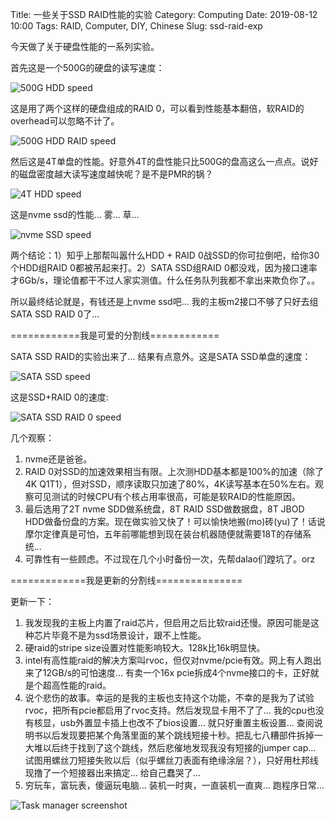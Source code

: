Title: 一些关于SSD RAID性能的实验
Category: Computing
Date: 2019-08-12 10:00
Tags: RAID, Computer, DIY, Chinese
Slug: ssd-raid-exp

今天做了关于硬盘性能的一系列实验。

首先这是一个500G的硬盘的读写速度：

![500G HDD speed](/images/raid-exp-hdd.png)

这是用了两个这样的硬盘组成的RAID 0，可以看到性能基本翻倍，软RAID的overhead可以忽略不计了。

![500G HDD RAID speed](/images/raid-exp-hdd-raid0.png)

然后这是4T单盘的性能。好意外4T的盘性能只比500G的盘高这么一点点。说好的磁盘密度越大读写速度越快呢？是不是PMR的锅？

![4T HDD speed](/images/raid-exp-hdd-4t.png)

这是nvme ssd的性能... 雾... 草... 

![nvme SSD speed](/images/raid-exp-nvme.png)

两个结论：1）知乎上那帮叫嚣什么HDD + RAID 0战SSD的你可拉倒吧，给你30个HDD组RAID 0都被吊起来打。2）SATA SSD组RAID 0都没戏，因为接口速率才6Gb/s，理论值都干不过人家实测值。什么任务队列我都不拿出来欺负你了。。

所以最终结论就是，有钱还是上nvme ssd吧... 我的主板m2接口不够了只好去组SATA SSD RAID 0了... 

============我是可爱的分割线============

SATA SSD RAID的实验出来了... 结果有点意外。这是SATA SSD单盘的速度：

![SATA SSD speed](/images/raid-exp-ssd.png)

这是SSD+RAID 0的速度:

![SATA SSD RAID 0 speed](/images/raid-exp-ssd-raid0.png)

几个观察：

1. nvme还是爸爸。
2. RAID 0对SSD的加速效果相当有限。上次测HDD基本都是100%的加速（除了4K Q1T1），但对SSD，顺序读取只加速了80%，4K读写基本在50%左右。观察可见测试的时候CPU有个核占用率很高，可能是软RAID的性能原因。
3. 最后选用了2T nvme SDD做系统盘，8T RAID SSD做数据盘，8T JBOD HDD做备份盘的方案。现在做实验又快了！可以愉快地搬(mo)砖(yu)了！话说摩尔定律真是可怕，五年前哪能想到现在装台机器随便就需要18T的存储系统…
4.  可靠性有一些顾虑。不过现在几个小时备份一次，先帮dalao们蹚坑了。orz

=============我是更新的分割线===============

更新一下：

1. 我发现我的主板上内置了raid芯片，但启用之后比软raid还慢。原因可能是这种芯片毕竟不是为ssd场景设计，跟不上性能。
2. 硬raid的stripe size设置对性能影响较大。128k比16k明显快。
3. intel有高性能raid的解决方案叫rvoc，但仅对nvme/pcie有效。网上有人跑出来了12GB/s的可怕速度… 有卖一个16x pcie拆成4个nvme接口的卡，正好就是个超高性能的raid。
4. 说个悲伤的故事。幸运的是我的主板也支持这个功能，不幸的是我为了试验rvoc，把所有pcie都启用了rvoc支持。然后发现显卡用不了了… 我的cpu也没有核显，usb外置显卡插上也改不了bios设置… 就只好重置主板设置… 查阅说明书以后发现要把某个角落里面的某个跳线短接十秒。把乱七八糟部件拆掉一大堆以后终于找到了这个跳线，然后悲催地发现我没有短接的jumper cap… 试图用螺丝刀短接失败以后（似乎螺丝刀表面有绝缘涂层？），只好用杜邦线现撸了一个短接器出来搞定… 给自己蠢哭了…
5. 穷玩车，富玩表，傻逼玩电脑… 装机一时爽，一直装机一直爽… 跑程序日常…

![Task manager screenshot](/images/raid-exp-task-manager.png)
